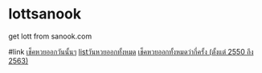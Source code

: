 # lottsanook
get lott from sanook.com

#link
[เช็คหวยออกวันนั้นๆ](http://github.com)
[listวันหวยออกทั้งหมด](https://lottsanook.herokuapp.com/test.txt)
[เช็คหวยออกทั้งหมดว่ากี่ครั้ง (ตั้งแต่ 2550 ถึง 2563)](http://github.com)
